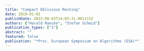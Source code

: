 ```yaml
---
title: "Compact Oblivious Routing"
date: 2019-01-01
publishDate: 2023-08-03T14:03:31.901115Z
authors: ["Harald Raecke", "Stefan Schmid"]
publication_types: ["1"]
abstract: ""
featured: false
publication: "*Proc. European Symposium on Algorithms (ESA)*"
---
```


